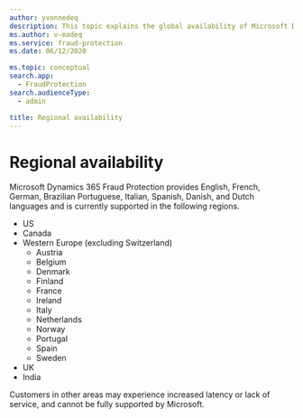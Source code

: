 ```yaml
---
author: yvonnedeq
description: This topic explains the global availability of Microsoft Dynamics 365 Fraud Protection.
ms.author: v-madeq
ms.service: fraud-protection
ms.date: 06/12/2020

ms.topic: conceptual
search.app: 
  - FraudProtection
search.audienceType:
  - admin

title: Regional availability
---
```



# Regional availability

Microsoft Dynamics 365 Fraud Protection provides English, French, German, Brazilian Portuguese, Italian, Spanish, Danish, and Dutch languages and is currently supported in the following regions. 
- US 
- Canada
- Western Europe (excluding Switzerland) 
    - Austria 
    - Belgium 
    - Denmark 
    - Finland 
    - France
    - Ireland 
    - Italy 
    - Netherlands 
    - Norway 
    - Portugal 
    - Spain 
    - Sweden 
- UK 
- India

Customers in other areas may experience increased latency or lack of service, and cannot be fully supported by Microsoft. 
